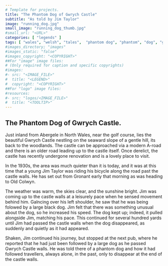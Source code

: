 ```yaml
---
# Template for projects.
title: "The Phantom Dog of Gwrych Castle"
subtitle: "As told by Jim Taylor"
image: "running_dog.jpg"
small_image: "running_dog_thumb.jpg"
#small_url: "<URL>"
categories: [ "legends" ]
tags: [ "wales", "welsh", "tales",  "phantom dog", "phantom", "dog", "gwrych", "folklore" ]
#images_directory; "images"
#images_static: "false"
#images_copyright: "<COPYRIGHT>"
##For "image" image files:
# (Only required for caption and specific copyrights)
#images:
#- src: "<IMAGE_FILE>"
#  title: "<LEGEND>"
#  copyright: "<COPYRIGHT>"
##For "logo" image files:
#resources:
#- src: "logos/<IMAGE_FILE>"
#  title: "<TOOLTIP>"
---
```


<!-- {{< rawhtml >}}
<p>Just up the slope from Abergele Golf Club in North Wales, back nestling in the woods, lies Gwrych castle.</p>

{{< /rawhtml >}}

&nbsp; -->
## The Phantom Dog of Gwrych Castle.  


Just inland from Abergele in North Wales, near the golf course, lies the beautiful Gwrych Castle nestling on the seaward slope of a gentle hill, its back to the woodlands. The castle can be approached via a modern A-road and there is an older road leading up to the castle itself. Once derelict, the castle has recently undergone renovation and is a lovely place to visit.  

In the 1930s, the area was much quieter than it is today, and it was at this time that a young Jim Taylor was riding his bicycle along the road past the castle walls. He has set out from Gronant early that morning as was heading to Old Colwyn.  

The weather was warm, the skies clear, and the sunshine bright. Jim was coming up to the castle walls at a leisurely pace when he sensed movement behind him. Galncing over his left shoulder, he saw that he was being folowed by a large black dog. Jim felt that there was something unusual about the dog, so he increased his speed. The dog kept up; indeed, it pulled alongside Jim, matching his pace. This continued for several hundred yards until Jim had passed the castle walls when the dog disappeared, as suddenly and quietly as it had appeared.  

Shaken, Jim continued his journey, but stopped at the next pub, where he reported that he had just been followed by a large dog as he passed Gwrych Castle walls. He was told there of a phantom dog and how it had followed travellers, always alone, in the past, only to disappear at the end of the castle walls.
